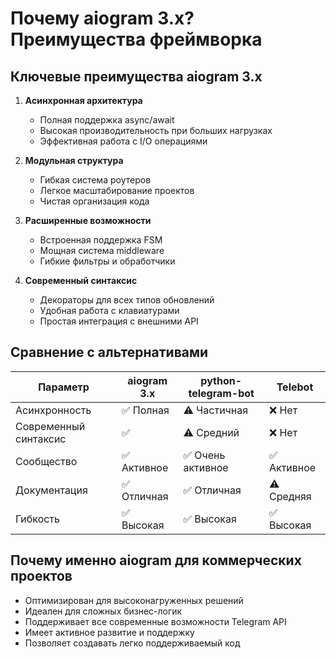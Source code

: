 # Почему aiogram 3.x? Преимущества фреймворка

## Ключевые преимущества aiogram 3.x
1. **Асинхронная архитектура**
   - Полная поддержка async/await
   - Высокая производительность при больших нагрузках
   - Эффективная работа с I/O операциями

2. **Модульная структура**
   - Гибкая система роутеров
   - Легкое масштабирование проектов
   - Чистая организация кода

3. **Расширенные возможности**
   - Встроенная поддержка FSM
   - Мощная система middleware
   - Гибкие фильтры и обработчики

4. **Современный синтаксис**
   - Декораторы для всех типов обновлений
   - Удобная работа с клавиатурами
   - Простая интеграция с внешними API

## Сравнение с альтернативами
| Параметр          | aiogram 3.x | python-telegram-bot | Telebot |
|-------------------|-------------|---------------------|---------|
| Асинхронность     | ✅ Полная    | ⚠️ Частичная         | ❌ Нет   |
| Современный синтаксис | ✅        | ⚠️ Средний           | ❌ Нет   |
| Сообщество        | ✅ Активное  | ✅ Очень активное    | ✅ Активное |
| Документация      | ✅ Отличная | ✅ Отличная          | ⚠️ Средняя |
| Гибкость          | ✅ Высокая   | ✅ Высокая           | ✅ Высокая |

## Почему именно aiogram для коммерческих проектов
- Оптимизирован для высоконагруженных решений
- Идеален для сложных бизнес-логик
- Поддерживает все современные возможности Telegram API
- Имеет активное развитие и поддержку
- Позволяет создавать легко поддерживаемый код